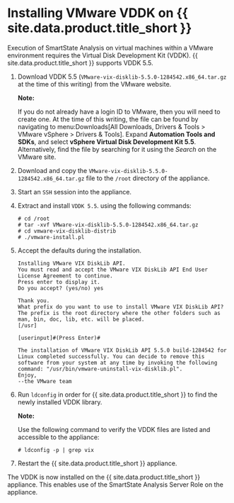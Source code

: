 # Installing VMware VDDK on {{ site.data.product.title_short }}

Execution of SmartState Analysis on virtual machines within a VMware
environment requires the Virtual Disk Development Kit (VDDK).
{{ site.data.product.title_short }} supports VDDK 5.5.

1.  Download VDDK 5.5 (`VMware-vix-disklib-5.5.0-1284542.x86_64.tar.gz`
    at the time of this writing) from the VMware website.

    **Note:**

    If you do not already have a login ID to VMware, then you will need
    to create one. At the time of this writing, the file can be found by
    navigating to menu:Downloads\[All Downloads, Drivers & Tools \>
    VMware vSphere \> Drivers & Tools\]. Expand **Automation Tools and SDKs**, and select **vSphere Virtual Disk Development Kit 5.5**.
    Alternatively, find the file by searching for it using the *Search* on the VMware site.

2.  Download and copy the
    `VMware-vix-disklib-5.5.0-1284542.x86_64.tar.gz` file to the `/root`
    directory of the appliance.

3.  Start an `SSH` session into the appliance.

4.  Extract and install `VDDK 5.5`. using the following commands:

        # cd /root
        # tar -xvf VMware-vix-disklib-5.5.0-1284542.x86_64.tar.gz
        # cd vmware-vix-disklib-distrib
        # ./vmware-install.pl

5.  Accept the defaults during the installation.

        Installing VMware VIX DiskLib API.
        You must read and accept the VMware VIX DiskLib API End User License Agreement to continue.
        Press enter to display it.
        Do you accept? (yes/no) yes

        Thank you.
        What prefix do you want to use to install VMware VIX DiskLib API?
        The prefix is the root directory where the other folders such as man, bin, doc, lib, etc. will be placed.
        [/usr]

        [userinput]#(Press Enter)#

        The installation of VMware VIX DiskLib API 5.5.0 build-1284542 for Linux completed successfully. You can decide to remove this software from your system at any time by invoking the following command: "/usr/bin/vmware-uninstall-vix-disklib.pl".
        Enjoy,
        --the VMware team

6.  Run `ldconfig` in order for {{ site.data.product.title_short }} to find the newly installed VDDK library.

    **Note:**

    Use the following command to verify the VDDK files are listed and accessible to the appliance:

        # ldconfig -p | grep vix

7.  Restart the {{ site.data.product.title_short }} appliance.

The VDDK is now installed on the {{ site.data.product.title_short }} appliance. This enables
use of the SmartState Analysis Server Role on the appliance.
